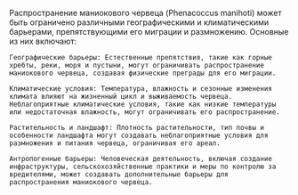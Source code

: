 Распространение маниокового червеца (Phenacoccus manihoti) может быть ограничено различными географическими и климатическими барьерами, препятствующими его миграции и размножению. Основные из них включают:​

    Географические барьеры: Естественные препятствия, такие как горные хребты, реки, моря и пустыни, могут ограничивать распространение маниокового червеца, создавая физические преграды для его миграции. ​

    Климатические условия: Температура, влажность и сезонные изменения климата влияют на жизненный цикл и выживаемость червеца. Неблагоприятные климатические условия, такие как низкие температуры или недостаточная влажность, могут ограничивать его распространение.​

    Растительность и ландшафт: Плотность растительности, тип почвы и особенности ландшафта могут создавать неблагоприятные условия для размножения и питания червеца, ограничивая его ареал.​

    Антропогенные барьеры: Человеческая деятельность, включая создание инфраструктуры, сельскохозяйственные практики и меры по контролю за вредителями, может создавать дополнительные барьеры для распространения маниокового червеца.